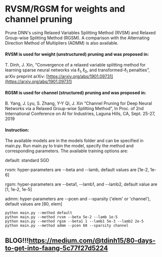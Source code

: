 
# RVSM/RGSM for weights and channel pruning
Prune DNN's using Relaxed Variables Splitting Method (RVSM) and Relaxed Group-wise Splitting Method (RGSM). A comparison with the Alternating Direction Method of Multipliers (ADMM) is also available.

#### RVSM is used for weight (unstructured) pruning and was proposed in:
T. Dinh, J. Xin, “Convergence of a relaxed variable splitting method for learning sparse neural networks via $\ell_1, \ell_0$, and transformed-$\ell_1$ penalties”, arXiv preprint arXiv: [https://arxiv.org/abs/1901.09731](https://arxiv.org/abs/1901.09731) 

#### RGSM is used for channel (structured) pruning and was proposed in:
B. Yang, J. Lyu, S. Zhang, Y-Y Qi, J. Xin “Channel Pruning for Deep Neural Networks via a Relaxed Group-wise Splitting Method”, In Proc. of 2nd International Conference on AI for Industries, Laguna Hills, CA, Sept. 25-27, 2019

#### Instruction:
The available models are in the models folder and can be specified in main.py. Run main.py to train the model, specify the method and corresponding parameters. The available training options are: 

default: standard SGD

rvsm: hyper-parameters are --beta and --lamb, default values are [1e-2, 1e-6]

rgsm: hyper-parameters are --beta1, --lamb1, and --lamb2, default value are [1, 1e-2, 1e-5]

admm: hyper-parameters are --pcen and --sparsity ('elem' or 'channel'), default values are [80, elem]


```
python main.py --method default
python main.py --method rvsm --beta 5e-2 --lamb 1e-5
python main.py --method rgsm --beta1 1 --lamb1 5e-3 --lamb2 2e-5
python main.py --method admm --pcen 60 --sparsity channel
```

## BLOG!!!https://medium.com/@tdinh15/80-days-to-get-into-faang-5c77f27d5224